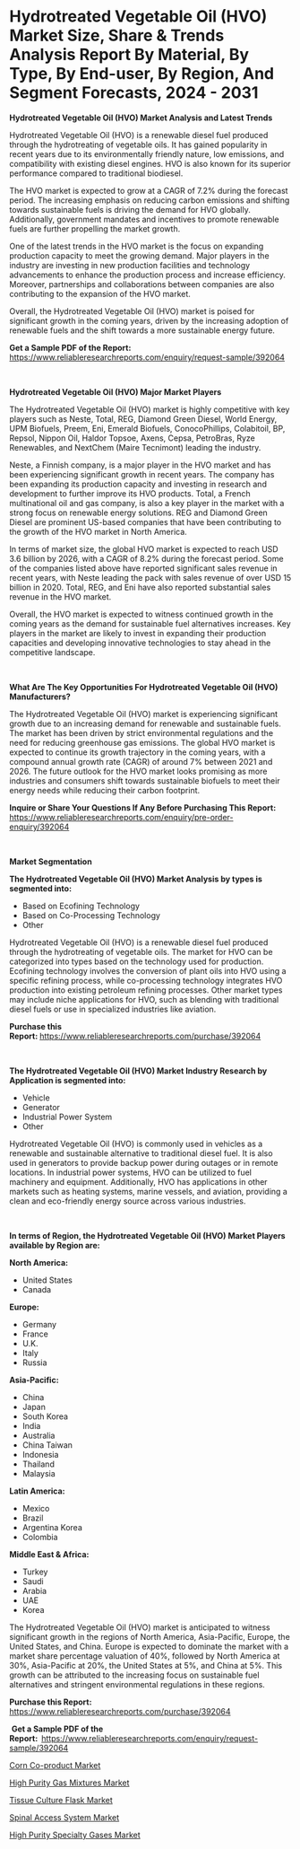 <p><h1>Hydrotreated Vegetable Oil (HVO) Market Size, Share & Trends Analysis Report By Material, By Type, By End-user, By Region, And Segment Forecasts, 2024 - 2031</h1></p><p><strong>Hydrotreated Vegetable Oil (HVO) Market Analysis and Latest Trends</strong></p>
<p><p>Hydrotreated Vegetable Oil (HVO) is a renewable diesel fuel produced through the hydrotreating of vegetable oils. It has gained popularity in recent years due to its environmentally friendly nature, low emissions, and compatibility with existing diesel engines. HVO is also known for its superior performance compared to traditional biodiesel.</p><p>The HVO market is expected to grow at a CAGR of 7.2% during the forecast period. The increasing emphasis on reducing carbon emissions and shifting towards sustainable fuels is driving the demand for HVO globally. Additionally, government mandates and incentives to promote renewable fuels are further propelling the market growth.</p><p>One of the latest trends in the HVO market is the focus on expanding production capacity to meet the growing demand. Major players in the industry are investing in new production facilities and technology advancements to enhance the production process and increase efficiency. Moreover, partnerships and collaborations between companies are also contributing to the expansion of the HVO market.</p><p>Overall, the Hydrotreated Vegetable Oil (HVO) market is poised for significant growth in the coming years, driven by the increasing adoption of renewable fuels and the shift towards a more sustainable energy future.</p></p>
<p><strong>Get a Sample PDF of the Report:&nbsp;</strong> <a href="https://www.reliableresearchreports.com/enquiry/request-sample/392064">https://www.reliableresearchreports.com/enquiry/request-sample/392064</a></p>
<p>&nbsp;</p>
<p><strong>Hydrotreated Vegetable Oil (HVO) Major Market Players</strong></p>
<p><p>The Hydrotreated Vegetable Oil (HVO) market is highly competitive with key players such as Neste, Total, REG, Diamond Green Diesel, World Energy, UPM Biofuels, Preem, Eni, Emerald Biofuels, ConocoPhillips, Colabitoil, BP, Repsol, Nippon Oil, Haldor Topsoe, Axens, Cepsa, PetroBras, Ryze Renewables, and NextChem (Maire Tecnimont) leading the industry.</p><p>Neste, a Finnish company, is a major player in the HVO market and has been experiencing significant growth in recent years. The company has been expanding its production capacity and investing in research and development to further improve its HVO products. Total, a French multinational oil and gas company, is also a key player in the market with a strong focus on renewable energy solutions. REG and Diamond Green Diesel are prominent US-based companies that have been contributing to the growth of the HVO market in North America.</p><p>In terms of market size, the global HVO market is expected to reach USD 3.6 billion by 2026, with a CAGR of 8.2% during the forecast period. Some of the companies listed above have reported significant sales revenue in recent years, with Neste leading the pack with sales revenue of over USD 15 billion in 2020. Total, REG, and Eni have also reported substantial sales revenue in the HVO market.</p><p>Overall, the HVO market is expected to witness continued growth in the coming years as the demand for sustainable fuel alternatives increases. Key players in the market are likely to invest in expanding their production capacities and developing innovative technologies to stay ahead in the competitive landscape.</p></p>
<p>&nbsp;</p>
<p><strong>What Are The Key Opportunities For Hydrotreated Vegetable Oil (HVO) Manufacturers?</strong></p>
<p><p>The Hydrotreated Vegetable Oil (HVO) market is experiencing significant growth due to an increasing demand for renewable and sustainable fuels. The market has been driven by strict environmental regulations and the need for reducing greenhouse gas emissions. The global HVO market is expected to continue its growth trajectory in the coming years, with a compound annual growth rate (CAGR) of around 7% between 2021 and 2026. The future outlook for the HVO market looks promising as more industries and consumers shift towards sustainable biofuels to meet their energy needs while reducing their carbon footprint.</p></p>
<p><strong>Inquire or Share Your Questions If Any Before Purchasing This Report:</strong> <a href="https://www.reliableresearchreports.com/enquiry/pre-order-enquiry/392064">https://www.reliableresearchreports.com/enquiry/pre-order-enquiry/392064</a></p>
<p>&nbsp;</p>
<p><strong>Market Segmentation</strong></p>
<p><strong>The Hydrotreated Vegetable Oil (HVO) Market Analysis by types is segmented into:</strong></p>
<p><ul><li>Based on Ecofining Technology</li><li>Based on Co-Processing Technology</li><li>Other</li></ul></p>
<p><p>Hydrotreated Vegetable Oil (HVO) is a renewable diesel fuel produced through the hydrotreating of vegetable oils. The market for HVO can be categorized into types based on the technology used for production. Ecofining technology involves the conversion of plant oils into HVO using a specific refining process, while co-processing technology integrates HVO production into existing petroleum refining processes. Other market types may include niche applications for HVO, such as blending with traditional diesel fuels or use in specialized industries like aviation.</p></p>
<p><strong>Purchase this Report:&nbsp;</strong><a href="https://www.reliableresearchreports.com/purchase/392064">https://www.reliableresearchreports.com/purchase/392064</a></p>
<p>&nbsp;</p>
<p><strong>The Hydrotreated Vegetable Oil (HVO) Market Industry Research by Application is segmented into:</strong></p>
<p><ul><li>Vehicle</li><li>Generator</li><li>Industrial Power System</li><li>Other</li></ul></p>
<p><p>Hydrotreated Vegetable Oil (HVO) is commonly used in vehicles as a renewable and sustainable alternative to traditional diesel fuel. It is also used in generators to provide backup power during outages or in remote locations. In industrial power systems, HVO can be utilized to fuel machinery and equipment. Additionally, HVO has applications in other markets such as heating systems, marine vessels, and aviation, providing a clean and eco-friendly energy source across various industries.</p></p>
<p>&nbsp;</p>
<p><strong>In terms of Region, the Hydrotreated Vegetable Oil (HVO) Market Players available by Region are:</strong></p>
<p>
    <p> <strong> North America: </strong>
        <ul>
            <li>United States</li>
            <li>Canada</li>
        </ul>
        </p> 
    <p> <strong> Europe: </strong>
        <ul>
            <li>Germany</li>
            <li>France</li>
            <li>U.K.</li>
            <li>Italy</li>
            <li>Russia</li>
        </ul>
        </p> 
    <p> <strong> Asia-Pacific: </strong>
        <ul>
            <li>China</li>
            <li>Japan</li>
            <li>South Korea</li>
            <li>India</li>
            <li>Australia</li>
            <li>China Taiwan</li>
            <li>Indonesia</li>
            <li>Thailand</li>
            <li>Malaysia</li>
        </ul>
        </p> 
    <p> <strong> Latin America: </strong>
        <ul>
            <li>Mexico</li>
            <li>Brazil</li>
            <li>Argentina Korea</li>
            <li>Colombia</li>
        </ul>
        </p> 
    <p> <strong> Middle East & Africa: </strong>
        <ul>
            <li>Turkey</li>
            <li>Saudi</li>
            <li>Arabia</li>
            <li>UAE</li>
            <li>Korea</li>
        </ul>
    </p>
    </p>
<p><p>The Hydrotreated Vegetable Oil (HVO) market is anticipated to witness significant growth in the regions of North America, Asia-Pacific, Europe, the United States, and China. Europe is expected to dominate the market with a market share percentage valuation of 40%, followed by North America at 30%, Asia-Pacific at 20%, the United States at 5%, and China at 5%. This growth can be attributed to the increasing focus on sustainable fuel alternatives and stringent environmental regulations in these regions.</p></p>
<p><strong>Purchase this Report: </strong><a href="https://www.reliableresearchreports.com/purchase/392064">https://www.reliableresearchreports.com/purchase/392064</a></p>
<p>&nbsp;<strong>Get a Sample PDF of the Report:&nbsp;&nbsp;</strong><a href="https://www.reliableresearchreports.com/enquiry/request-sample/392064">https://www.reliableresearchreports.com/enquiry/request-sample/392064</a></p>
<p><strong></strong></p>
<p><p><a href="https://skillful-vermicelli-b89.notion.site/Corn-Co-product-Market-Size-and-Growth-Market-Segmentation-Regional-and-Country-Breakdowns-and-Ma-e5b623162501401b838a12e34f0a619e">Corn Co-product Market</a></p><p><a href="https://github.com/globismark/Market-Research-Report-List-2/blob/main/high-purity-gas-mixtures-market.md">High Purity Gas Mixtures Market</a></p><p><a href="https://view.publitas.com/reportprime-1/tissue-culture-flask-market-analysis-examines-its-scope-on-growth-opportunities-and-forecasted-trends-spanning-from-2024-to-2031/">Tissue Culture Flask Market</a></p><p><a href="https://simplistic-meeting-7ee.notion.site/Spinal-Access-System-Market-Size-Focuses-on-Market-Dynamics-In-Depth-Analysis-and-Future-Projection-b825663673c24953b4b4e58d708dfac0">Spinal Access System Market</a></p><p><a href="https://github.com/bobicer/Market-Research-Report-List-2/blob/main/high-purity-specialty-gases-market.md">High Purity Specialty Gases Market</a></p></p>